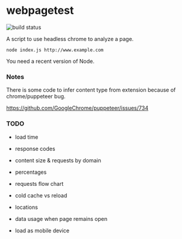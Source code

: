 # webpagetest

![build status](https://travis-ci.org/jacoduplessis/webpagetest.svg?branch=master)

A script to use headless chrome to analyze a page.

```
node index.js http://www.example.com
```

You need a recent version of Node.

### Notes

There is some code to infer content type from extension 
because of chrome/puppeteer bug. 

https://github.com/GoogleChrome/puppeteer/issues/734

### TODO

- load time
- response codes
- content size & requests by domain
- percentages
- requests flow chart

- cold cache vs reload
- locations
- data usage when page remains open
- load as mobile device